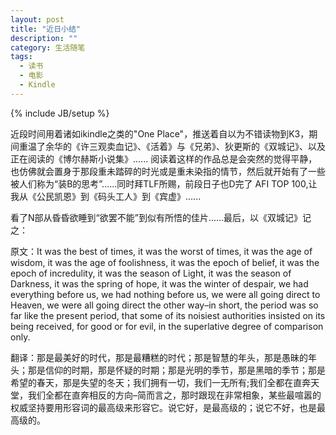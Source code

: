 ```yaml
---
layout: post
title: "近日小结"
description: ""
category: 生活随笔
tags:
  - 读书
  - 电影
  - Kindle
---
```

{% include JB/setup %}

近段时间用着诸如ikindle之类的"One Place"，推送着自以为不错读物到K3，期间重温了余华的《许三观卖血记》、《活着》与《兄弟》、狄更斯的《双城记》、以及正在阅读的《博尔赫斯小说集》......
阅读着这样的作品总是会突然的觉得平静，也仿佛就会置身于那段重未踏碎的时光或是重未染指的情节，然后就开始有了一些被人们称为“装B的思考”......同时拜TLF所赐，前段日子也D完了 AFI TOP 100,让我从《公民凯恩》到《码头工人》到《宾虚》......

<!--more-->

 看了N部从昏昏欲睡到“欲罢不能”到似有所悟的佳片......最后，以《双城记》记之：

原文：It was the best of times, it was the worst of times, it was the age of wisdom, it was the age of foolishness, it was the epoch of belief, it was the epoch of incredulity, it was the season of Light, it was the season of Darkness, it was the spring of hope, it was the winter of despair, we had everything before us, we had nothing before us, we were all going direct to Heaven, we were all going direct the other way–in short, the period was so far like the present period, that some of its noisiest authorities insisted on its being received, for good or for evil, in the superlative degree of comparison only.

翻译：那是最美好的时代，那是最糟糕的时代；那是智慧的年头，那是愚昧的年头；那是信仰的时期，那是怀疑的时期；那是光明的季节，那是黑暗的季节；那是希望的春天，那是失望的冬天；我们拥有一切，我们一无所有;我们全都在直奔天堂，我们全都在直奔相反的方向–简而言之，那时跟现在非常相象，某些最喧嚣的权威坚持要用形容词的最高级来形容它。说它好，是最高级的；说它不好，也是最高级的。
